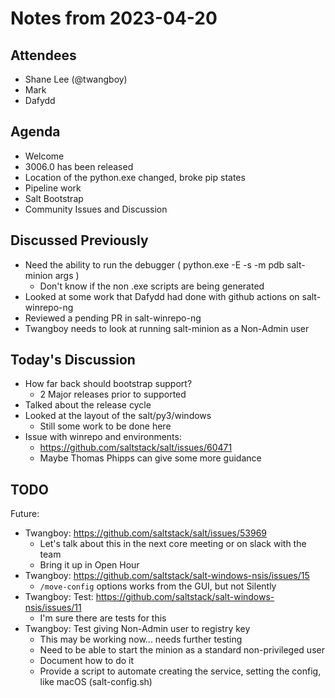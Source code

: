 # Notes from 2023-04-20

## Attendees
- Shane Lee (@twangboy)
- Mark
- Dafydd

## Agenda
- Welcome
- 3006.0 has been released
- Location of the python.exe changed, broke pip states
- Pipeline work
- Salt Bootstrap
- Community Issues and Discussion

## Discussed Previously
- Need the ability to run the debugger ( python.exe -E -s -m pdb salt-minion args )
  - Don't know if the non .exe scripts are being generated
- Looked at some work that Dafydd had done with github actions on salt-winrepo-ng
- Reviewed a pending PR in salt-winrepo-ng
- Twangboy needs to look at running salt-minion as a Non-Admin user

## Today's Discussion
- How far back should bootstrap support?
  - 2 Major releases prior to supported
- Talked about the release cycle
- Looked at the layout of the salt/py3/windows
  - Still some work to be done here
- Issue with winrepo and environments:
  - https://github.com/saltstack/salt/issues/60471
  - Maybe Thomas Phipps can give some more guidance

## TODO
Future:
- Twangboy: https://github.com/saltstack/salt/issues/53969
  - Let's talk about this in the next core meeting or on slack with the team
  - Bring it up in Open Hour
- Twangboy: https://github.com/saltstack/salt-windows-nsis/issues/15
  - `/move-config` options works from the GUI, but not Silently
- Twangboy: Test: https://github.com/saltstack/salt-windows-nsis/issues/11
  - I'm sure there are tests for this
- Twangboy: Test giving Non-Admin user to registry key
  - This may be working now... needs further testing
  - Need to be able to start the minion as a standard non-privileged user
  - Document how to do it
  - Provide a script to automate creating the service, setting the config, like
    macOS (salt-config.sh)
